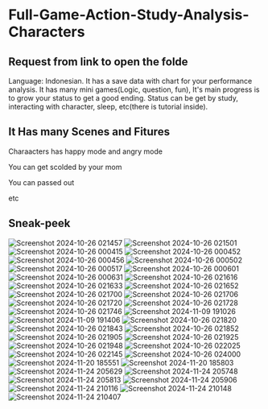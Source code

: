 # Full-Game-Action-Study-Analysis-Characters
## Request from link to open the folde
Language: Indonesian. It has a save data with chart for your performance analysis. It has many mini games(Logic, question, fun), It's main progress is to grow your status to get a good ending. Status can be get by study, interacting with character, sleep, etc(there is tutorial inside).
## It Has many Scenes and Fitures
Charaacters has happy mode and angry mode

You can get scolded by your mom

You can passed out

etc
## Sneak-peek

![Screenshot 2024-10-26 021457](https://github.com/user-attachments/assets/ca3520eb-34a1-4d08-86b7-8afd6d325840)
![Screenshot 2024-10-26 021501](https://github.com/user-attachments/assets/095109f9-ae7f-414c-8714-37703bcb981b)
![Screenshot 2024-10-26 000415](https://github.com/user-attachments/assets/63d0a9ae-0529-4ecc-a871-3058d70c52fd)
![Screenshot 2024-10-26 000452](https://github.com/user-attachments/assets/46ca2e30-c0ba-4b4c-99ab-08a68f54d4b0)
![Screenshot 2024-10-26 000456](https://github.com/user-attachments/assets/f432a0bb-6301-4941-bc22-d83d3ea9d7c3)
![Screenshot 2024-10-26 000502](https://github.com/user-attachments/assets/48e6e1e3-6cdb-4c80-9c1b-17245a8fb16a)
![Screenshot 2024-10-26 000517](https://github.com/user-attachments/assets/7e13a250-4952-47f4-8e39-4abe13ec2461)
![Screenshot 2024-10-26 000601](https://github.com/user-attachments/assets/462f889e-ef84-47a3-a815-b83c291892a8)
![Screenshot 2024-10-26 000631](https://github.com/user-attachments/assets/e497fb26-64e3-46e2-8d2a-8ebdf6be78c3)
![Screenshot 2024-10-26 021616](https://github.com/user-attachments/assets/0b45e7a4-e8ed-4d58-863c-9e84ad686af2)
![Screenshot 2024-10-26 021633](https://github.com/user-attachments/assets/06e9fe5e-47a8-425c-a262-1190759e46f7)
![Screenshot 2024-10-26 021652](https://github.com/user-attachments/assets/de349f57-7db5-4084-ac08-e32401c4d4b9)
![Screenshot 2024-10-26 021700](https://github.com/user-attachments/assets/cd029ce9-6f2b-4366-bc10-75c771212402)
![Screenshot 2024-10-26 021706](https://github.com/user-attachments/assets/c88669cd-19c3-4541-9843-6084dda7eb43)
![Screenshot 2024-10-26 021720](https://github.com/user-attachments/assets/b8ed1ca3-ef2e-4fd5-a04e-22d3ad606c8f)
![Screenshot 2024-10-26 021728](https://github.com/user-attachments/assets/db1037f9-efef-49c4-bc22-ee9618f580b8)
![Screenshot 2024-10-26 021746](https://github.com/user-attachments/assets/cf2018a3-8c47-4b72-aee6-330f603c93fa)
![Screenshot 2024-11-09 191026](https://github.com/user-attachments/assets/089d6661-d3c8-4abb-a155-4880aca4fd03)
![Screenshot 2024-11-09 191406](https://github.com/user-attachments/assets/399fe9a5-a326-4f74-a59f-632c870312a2)
![Screenshot 2024-10-26 021820](https://github.com/user-attachments/assets/ee84f271-5b10-4314-b6ed-af5f0d4c2528)
![Screenshot 2024-10-26 021843](https://github.com/user-attachments/assets/adf228f3-7a28-41bb-8902-075f58e1681d)
![Screenshot 2024-10-26 021852](https://github.com/user-attachments/assets/81e75c9e-dc18-4b4e-b413-83728362f804)
![Screenshot 2024-10-26 021905](https://github.com/user-attachments/assets/4097c882-4b9d-4638-98f1-aa3098e49878)
![Screenshot 2024-10-26 021925](https://github.com/user-attachments/assets/76fe5cde-6d0e-4401-9bdf-0398c38541be)
![Screenshot 2024-10-26 021948](https://github.com/user-attachments/assets/8cbcd52d-f0a0-4b6d-b8f7-2492b9720611)
![Screenshot 2024-10-26 022025](https://github.com/user-attachments/assets/61c58a7b-055d-4c18-aa2b-8c29cb532aff)
![Screenshot 2024-10-26 022145](https://github.com/user-attachments/assets/990cd579-87e3-4aaf-978c-7e4ce3095f04)
![Screenshot 2024-10-26 024000](https://github.com/user-attachments/assets/06ec0b1c-b92c-4ac2-820d-a43af8647850)
![Screenshot 2024-11-20 185551](https://github.com/user-attachments/assets/e0289b5b-9952-4ebc-bcfc-a7a446d430cc)
![Screenshot 2024-11-20 185803](https://github.com/user-attachments/assets/d43f6b9c-c241-4beb-83e9-3361f3ad2a9e)
![Screenshot 2024-11-24 205629](https://github.com/user-attachments/assets/1de26dda-a5aa-46f0-a58a-d38daeea3a4c)
![Screenshot 2024-11-24 205748](https://github.com/user-attachments/assets/2190073e-da5d-40ca-872f-23eb9d5a124a)
![Screenshot 2024-11-24 205813](https://github.com/user-attachments/assets/ab3ca32f-4528-4bbb-a8a3-33441953d979)
![Screenshot 2024-11-24 205906](https://github.com/user-attachments/assets/8b416de9-91da-4408-adca-fe44496bee19)
![Screenshot 2024-11-24 210116](https://github.com/user-attachments/assets/ea24f994-a3b8-4c51-bcce-1a7060bea29e)
![Screenshot 2024-11-24 210148](https://github.com/user-attachments/assets/e26c84f4-7378-444c-a5f5-a5f52032aeec)
![Screenshot 2024-11-24 210407](https://github.com/user-attachments/assets/011db89a-cf2f-40e6-b56f-fa5a78bbce91)

